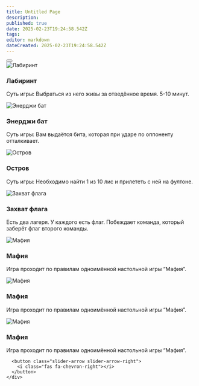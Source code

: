 ```yaml
---
title: Untitled Page
description: 
published: true
date: 2025-02-23T19:24:58.542Z
tags: 
editor: markdown
dateCreated: 2025-02-23T19:24:58.542Z
---
```



  <section class="slider-section">
    <div class="slider-container">
      <button class="slider-arrow slider-arrow-left">
        <i class="fas fa-chevron-left"></i>
      </button>
      <div class="slider">
        <div class="slide">
          <div class="slide-image">
            <img src="placeholder.jpg" alt="Лабиринт">
          </div>
          <div class="slide-content">
            <h3 class="slide-title">Лабиринт</h3>
            <p class="slide-description">Суть игры: Выбраться из него живы за отведённое время. 5-10 минут.</p>
          </div>
        </div>
        <div class="slide">
          <div class="slide-image">
            <img src="placeholder.jpg" alt="Энерджи бат">
          </div>
          <div class="slide-content">
            <h3 class="slide-title">Энерджи бат</h3>
            <p class="slide-description">Суть игры: Вам выдаётся бита, которая при ударе по оппоненту отталкивает.</p>
          </div>
        </div>
        <div class="slide">
          <div class="slide-image">
            <img src="placeholder.jpg" alt="Остров">
          </div>
          <div class="slide-content">
            <h3 class="slide-title">Остров</h3>
            <p class="slide-description">Суть игры: Необходимо найти 1 из 10 лис и прилететь с ней на фултоне.</p>
          </div>
        </div>
        <div class="slide">
          <div class="slide-image">
            <img src="placeholder.jpg" alt="Захват флага">
          </div>
          <div class="slide-content">
            <h3 class="slide-title">Захват флага</h3>
            <p class="slide-description">Есть два лагеря. У каждого есть флаг. Побеждает команда, который заберёт флаг второго команды.</p>
          </div>
        </div>
        <div class="slide">
          <div class="slide-image">
            <img src="placeholder.jpg" alt="Мафия">
          </div>
          <div class="slide-content">
            <h3 class="slide-title">Мафия</h3>
            <p class="slide-description">Игра проходит по правилам одноимённой настольной игры “Мафия”.</p>
          </div>
        </div>
		<div class="slide">
          <div class="slide-image">
            <img src="placeholder.jpg" alt="Мафия">
          </div>
          <div class="slide-content">
            <h3 class="slide-title">Мафия</h3>
            <p class="slide-description">Игра проходит по правилам одноимённой настольной игры “Мафия”.</p>
          </div>
        </div>
		<div class="slide">
          <div class="slide-image">
            <img src="placeholder.jpg" alt="Мафия">
          </div>
          <div class="slide-content">
            <h3 class="slide-title">Мафия</h3>
            <p class="slide-description">Игра проходит по правилам одноимённой настольной игры “Мафия”.</p>
          </div>
        </div>
      </div>

      <button class="slider-arrow slider-arrow-right">
        <i class="fas fa-chevron-right"></i>
      </button>
    </div>
  </section>
